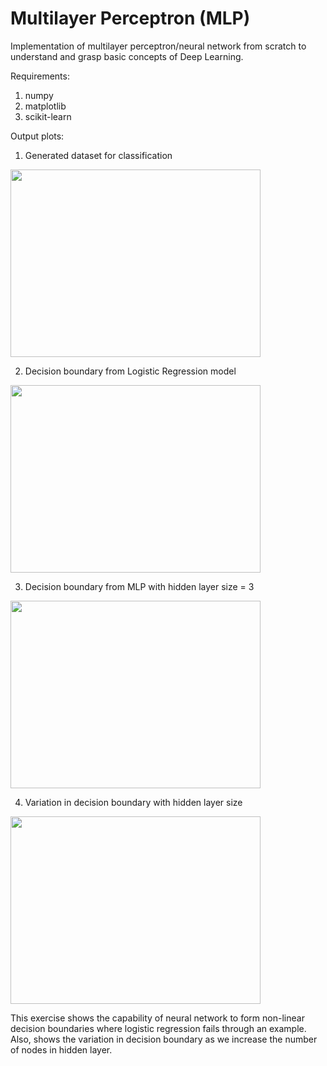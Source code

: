 # Multilayer Perceptron (MLP)

Implementation of multilayer perceptron/neural network from scratch to understand and grasp basic concepts of Deep Learning.

Requirements:
1. numpy
2. matplotlib
3. scikit-learn

Output plots:
1. Generated dataset for classification  
<img src="https://github.com/subham-agrawall/neural-network-scratch/blob/master/plots/output1_data.png" width="400" height="300">  


2. Decision boundary from Logistic Regression model  
<img src="https://github.com/subham-agrawall/neural-network-scratch/blob/master/plots/output2_LR.png" width="400" height="300">  


3. Decision boundary from MLP with hidden layer size = 3  
<img src="https://github.com/subham-agrawall/neural-network-scratch/blob/master/plots/output3_MLP.png" width="400" height="300">  


4. Variation in decision boundary with hidden layer size  
<img src="https://github.com/subham-agrawall/neural-network-scratch/blob/master/plots/output4_hiddenlayers.png" width="400" height="300">  


This exercise shows the capability of neural network to form non-linear decision boundaries where logistic regression fails through an example. Also, shows the variation in decision boundary as we increase the number of nodes in hidden layer.
